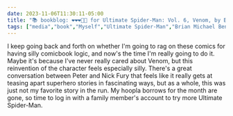 ```yaml
---
date: 2023-11-06T11:30:11-05:00
title: "📚 bookblog: ❤️❤️❤️🖤🖤 for Ultimate Spider-Man: Vol. 6, Venom, by Brian Michael Bendis and Mark Bagley"
tags: ["media","book","Myself","Ultimate Spider-Man","Brian Michael Bendis and Mark Bagley","Spider-Man","Brian Michael Bendis","Mark Bagley","Venom","superheroes","Nick Fury"]
---
```


I keep going back and forth on whether I'm going to rag on these comics for having silly comicbook logic, and now's the time I'm really going to do it. Maybe it's because I've never really cared about Venom, but this reinvention of the character feels especially silly. There's a great conversation between Peter and Nick Fury that feels like it really gets at teasing apart superhero stories in fascinating ways, but as a whole, this was just not my favorite story in the run. My hoopla borrows for the month are gone, so time to log in with a family member's account to try more Ultimate Spider-Man.